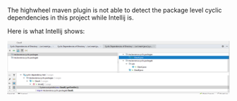 The highwheel maven plugin is not able to detect the package level cyclic dependencies in this project while Intellij is.

Here is what Intellij shows:

![Image of Intellij analysis](image/snap.png) 
